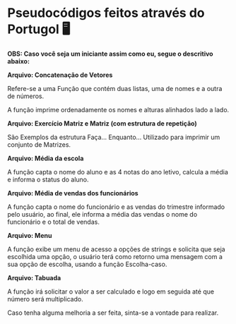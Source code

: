 # Pseudocódigos feitos através do Portugol :desktop_computer:  

**OBS: Caso você seja um iniciante assim como eu, segue o descritivo abaixo:**  

**Arquivo: Concatenação de Vetores**

Refere-se a uma Função que contém duas listas, uma de nomes e a outra de números. 

A função imprime ordenadamente os nomes e alturas alinhados lado a lado. 

**Arquivo: Exercício Matriz e Matriz (com estrutura de repetição)** 

São Exemplos da estrutura Faça... Enquanto... Utilizado para imprimir um conjunto de Matrizes.

**Arquivo: Média da escola** 

A função capta o nome do aluno e as 4 notas do ano letivo, calcula a média e informa o status do  aluno. 

**Arquivo: Média de vendas dos funcionários** 

A função capta o nome do funcionário e as vendas do trimestre informado pelo usuário, ao final, ele informa a média das vendas o nome do funcionário e o total de vendas. 

**Arquivo: Menu** 

A função exibe um menu de acesso a opções de strings e solicita que seja escolhida uma opção, o usuário terá como retorno uma mensagem com a sua opção de escolha, usando a função Escolha-caso. 

**Arquivo: Tabuada** 

A função irá solicitar o valor a ser calculado e logo em seguida até que número será multiplicado. 

Caso tenha alguma melhoria a ser feita, sinta-se a vontade para realizar.